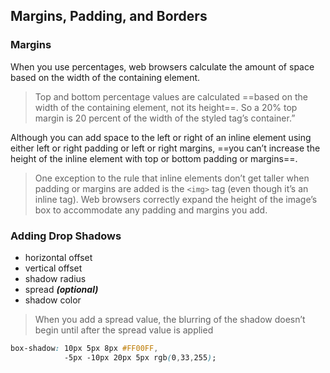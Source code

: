 ## Margins, Padding, and Borders

### Margins

When you use percentages, web browsers calculate the amount of space based on the width of the containing element.

> Top and bottom percentage values are calculated ==based on the width of the containing element, not its height==. So a 20% top margin is 20 percent of the width of the styled tag’s container.”


Although you can add space to the left or right of an inline element using either left or right padding or left or right margins, ==you can’t increase the height of the inline element with top or bottom padding or margins==.

> One exception to the rule that inline elements don’t get taller when padding or margins are added is the `<img>` tag (even though it’s an inline tag). Web browsers correctly expand the height of the image’s box to accommodate any padding and margins you add.


### Adding Drop Shadows

- horizontal offset
- vertical offset
- shadow radius
- spread ***(optional)***
- shadow color

> When you add a spread value, the blurring of the shadow doesn’t begin until after the spread value is applied 

```css
box-shadow: 10px 5px 8px #FF00FF,
            -5px -10px 20px 5px rgb(0,33,255);
```